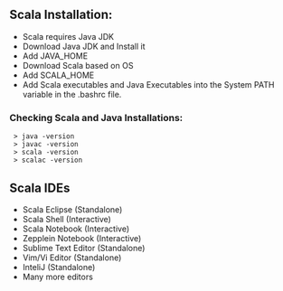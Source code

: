 ## Scala Installation:
* Scala requires Java JDK
* Download Java JDK and Install it
* Add JAVA_HOME
* Download Scala based on OS
* Add SCALA_HOME
* Add Scala executables and Java Executables into the System PATH variable in the .bashrc file.
### Checking Scala and Java Installations:
 ```
  > java -version
  > javac -version
  > scala -version
  > scalac -version
  ```
 ## Scala IDEs
 * Scala Eclipse (Standalone)
 * Scala Shell (Interactive)
 * Scala Notebook (Interactive)
 * Zepplein Notebook (Interactive)
 * Sublime Text Editor (Standalone)
 * Vim/Vi Editor (Standalone)
 * InteliJ (Standalone)
 * Many more editors
